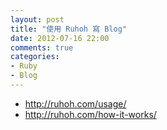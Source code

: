 ```yaml
---
layout: post
title: "使用 Ruhoh 寫 Blog"
date: 2012-07-16 22:00
comments: true
categories:
- Ruby
- Blog
---
```


+ http://ruhoh.com/usage/
+ http://ruhoh.com/how-it-works/
